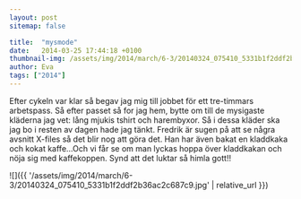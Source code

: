 ```yaml
---
layout: post
sitemap: false

title:  "mysmode"
date:   2014-03-25 17:44:18 +0100
thumbnail-img: /assets/img/2014/march/6-3/20140324_075410_5331b1f2ddf2b36ac2c687c9.jpg
author: Eva
tags: ["2014"]
---
```


Efter cykeln var klar så begav jag mig till jobbet för ett tre-timmars arbetspass. Så efter passet så for jag hem, bytte om till de mysigaste kläderna jag vet: lång mjukis tshirt och harembyxor. Så i dessa kläder ska jag bo i resten av dagen hade jag tänkt.  Fredrik är sugen på att se några avsnitt X-files så det blir nog att göra det. Han har även bakat en kladdkaka och kokat kaffe...Och vi får se om man lyckas hoppa över kladdkakan och nöja sig med kaffekoppen. Synd att det luktar så himla gott!!

![]({{ '/assets/img/2014/march/6-3/20140324_075410_5331b1f2ddf2b36ac2c687c9.jpg'  | relative_url }})

